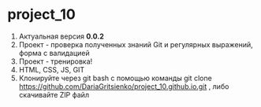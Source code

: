 # project_10
1. Актуальная версия **0.0.2**
2. Проект - проверка полученных знаний Git и регулярных выражений, форма с валидацией
3. Проект - тренировка!
4. HTML, CSS, JS, GIT
5. Клонируйте через git bash с помощью команды git clone https://github.com/DariaGritsienko/project_10.github.io.git , либо скачивайте ZIP файл
